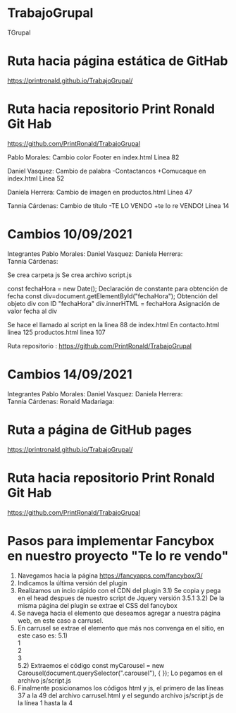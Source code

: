 # TrabajoGrupal
 TGrupal
# Ruta hacia página estática de GitHab
 https://printronald.github.io/TrabajoGrupal/

# Ruta hacia repositorio Print Ronald Git Hab

https://github.com/PrintRonald/TrabajoGrupal

Pablo Morales: Cambio color Footer en index.html
Línea 82

Daniel Vasquez: Cambio de palabra -Contactancos +Comucaque en index.html
Línea 52 

Daniela Herrera: Cambio de imagen en productos.html 
Línea 47

Tannia Cárdenas: Cambio de título -TE LO VENDO +te lo re VENDO!
Línea 14

# Cambios 10/09/2021

Integrantes
Pablo Morales: 
Daniel Vasquez: 
Daniela Herrera:  
Tannia Cárdenas: 


Se crea carpeta js
Se crea archivo script.js

const fechaHora = new Date(); Declaración de constante para obtención de fecha
const div=document.getElementById("fechaHora"); Obtención del objeto div con ID "fechaHora"
div.innerHTML = fechaHora Asignación de valor fecha al div

<script src="./js/script.js"></script> 
Se hace el llamado al script en la linea 88 de index.html
En contacto.html linea 125
productos.html linea 107
<div id="fechaHora" class="container"></div> 


Ruta repositorio : https://github.com/PrintRonald/TrabajoGrupal

# Cambios 14/09/2021

Integrantes
Pablo Morales: 
Daniel Vasquez: 
Daniela Herrera:  
Tannia Cárdenas: 
Ronald Madariaga:

# Ruta a página de GitHub pages
 https://printronald.github.io/TrabajoGrupal/

 # Ruta hacia repositorio Print Ronald Git Hab
https://github.com/PrintRonald/TrabajoGrupal

 # Pasos para implementar Fancybox en nuestro proyecto "Te lo re vendo"

 1) Navegamos hacia la página https://fancyapps.com/fancybox/3/ 
 2) Indicamos la última versión del plugin
 3) Realizamos un incio rápido con el CDN del plugin
    3.1) Se copia y pega <script src="https://cdn.jsdelivr.net/npm/@fancyapps/ui@4.0/dist/fancybox.umd.js"></script> en el head 
        despues de nuestro script de Jquery versión 3.5.1
    3.2) De la misma página del plugin se extrae el CSS del fancybox  <link rel="stylesheet" href="https://cdn.jsdelivr.net/npm/@fancyapps/ui/dist/fancybox.css"/>
4) Se navega hacia el elemento que deseamos agregar a nuestra página web, en este caso a carrusel.
5) En carrusel se extrae el elemento que más nos convenga en el sitio, en este caso es:
   5.1) <div class="carousel">
        <div class="carousel__slide">1</div>
        <div class="carousel__slide">2</div>
        <div class="carousel__slide">3</div>
        </div>
    5.2) Extraemos el código 
    const myCarousel = new Carousel(document.querySelector(".carousel"), { 
    }); 
    Lo pegamos en el archivo js/script.js 
6) Finalmente posicionamos los códigos html y js, el primero de las líneas 37 a la 49 del archivo carrusel.html
    y el segundo archivo js/script.js de la línea 1 hasta la 4    
    
